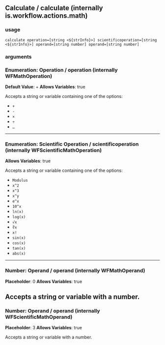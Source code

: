
## Calculate / calculate (internally is.workflow.actions.math)


### usage
`calculate operation=[string <${strInfo}>] scientificoperation=[string <${strInfo}>] operand=[string number] operand=[string number]`

### arguments
### Enumeration: Operation / operation (internally WFMathOperation)
**Default Value**: +
**Allows Variables**: true


Accepts a string 
or variable
containing one of the options:

- `+`
- `-`
- `×`
- `÷`
- `…`
---
### Enumeration: Scientific Operation / scientificoperation (internally WFScientificMathOperation)
**Allows Variables**: true


Accepts a string 
or variable
containing one of the options:

- `Modulus`
- `x^2`
- `x^3`
- `x^y`
- `e^x`
- `10^x`
- `ln(x)`
- `log(x)`
- `√x`
- `∛x`
- `x!`
- `sin(x)`
- `cos(x)`
- `tan(x)`
- `abs(x)`
---
### Number: Operand / operand (internally WFMathOperand)
**Placeholder**: 0
**Allows Variables**: true


Accepts a string 
or variable
with a number.
---
### Number: Operand / operand (internally WFScientificMathOperand)
**Placeholder**: 3
**Allows Variables**: true


Accepts a string 
or variable
with a number.
